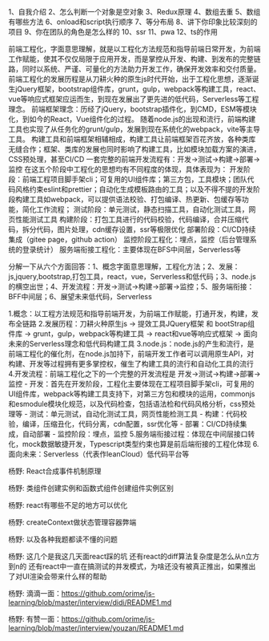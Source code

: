 


1、自我介绍
2、怎么判断一个对象是空对象
3、Redux原理
4、数组去重
5、数组有哪些方法
6、onload和script执行顺序
7、等分布局
8、讲下你印象比较深刻的项目
9、你在团队的角色是怎么样的
10、ssr
11、pwa
12、ts的作用

前端工程化，字面意思理解，就是以工程化方法规范和指导前端日常开发，为前端工作赋能，使其不仅仅局限于应用开发，而是掌控从开发、构建、到发布的完整链路，同时以系统、严谨、可量化的方法助力开发工作，确保开发效率和交付质量。
前端工程化的发展历程是从刀耕火种的原生js时代开始，出于工程化思想，逐渐诞生jQuery框架，bootstrap组件库，grunt，gulp，webpack等构建工具，react、vue等响应式框架应运而生，到现在发展出了更先进的低代码，Serverless等工程理念。
前端框架理念：历经了jQuery，bootstrap插件化，到CMD，ESM等模块化，到如今的React，Vue组件化的过程。
随着node.js的出现和流行，前端构建工具也实现了从任务化的grunt/gulp，发展到现在系统化的webpack，vite等主导工具。
构建工具和前端框架相辅相成，构建工具让前端框架百花齐放，各种类库无缝合作；框架、类库的发展也同时影响了构建工具，比如模块加载方案的演进，CSS预处理，甚至CI/CD
一套完整的前端开发流程有：开发->测试->构建->部署->监控
在这五个阶段中工程化的思想均有不同程度的体现，具体表现为：
开发阶段：前端工程项目脚手架cli；可复用的UI组件库；第三方包，工具模块；团队代码风格约束eslint和prettier；自动化生成模板路由的工具；以及不得不提的开发阶段构建工具如webpack，可以提供语法校验、打包编译、热更新、包缓存等功能，简化工作流程；
测试阶段：单元测试，静态扫描工具，自动化测试工具，网页性能测试工具
构建阶段：打包工具进行的代码校验，代码编译，合并压缩代码，拆分代码，图片处理，cdn缓存设置，ssr等极限优化
部署阶段：CI/CD持续集成（gitee page，github action）
监控阶段工程化：埋点，监控（后台管理系统的登录统计）
服务端衔接工程化：主要体现在BFS中间层，Serverless等

分解一下从六个方面回答：1、概念字面意思理解，工程化方法；2、发展：js,jquery,bootstrap,打包工具，react，vue，Serverless和低代码；3、node.js的横空出世；4、开发流程：开发->测试->构建->部署->监控；5、服务端衔接：BFF中间层；6、展望未来低代码，Serverless

1.概念：以工程方法规范和指导前端开发，为前端工作赋能，打通开发，构建，发布全链路
2.发展历程：刀耕火种原生js -> 提效工具JQuery框架 和 bootStrap组件库 -> grunt，gulp，webpack等构建工具 -> react和vue等响应式框架 -> 面向未来的Serverless理念和低代码构建工具
3.node.js：node.js的产生和流行，是前端工程化的催化剂，在node.js加持下，前端开发工作者可以调用原生API，对构建、开发等过程拥有更多掌控权，催生了构建工具的流行和自动化工具的流行
4.开发流程：前端工程化之下的一个完整的开发流程是 开发->测试->构建->部署->监控
- 开发：首先在开发阶段，工程化主要体现在工程项目脚手架cli，可复用的UI组件库，webpack等构建工具支持下，对第三方包和模块的运用，commonjs和esmodule模块化规范，以及代码检查，包括语法检和代码风格分析，css预处理等
- 测试：单元测试，自动化测试工具，网页性能检测工具
- 构建：代码校验，编译，压缩丑化，代码分离，cdn配置，ssr优化等
- 部署：CI/CD持续集成，自动部署
- 监控阶段：埋点，监控
5.服务端衔接过程：体现在中间层接口转化，mock数据敏捷开发，Typescript类型约束也算是前后端衔接的工程化体现
6.面向未来：Serverless（代表作leanCloud）低代码平台等

杨野:
React合成事件机制原理

杨野:
类组件创建实例和函数式组件创建组件实例区别

杨野:
react有哪些不足的地方可以优化

杨野:
createContext做状态管理容器弊端

杨野:
以及各种我题都读不懂的问题

杨野:
这几个是我这几天面react踩的坑
还有react的diff算法复杂度是怎么从n立方到n的
还有react中一直在搞测试的并发模式，为啥还没有被真正推出，如果推出了对UI渲染会带来什么样的帮助

杨野:
滴滴一面：https://github.com/orime/js-learning/blob/master/interview/didi/README1.md

杨野:
有赞一面：https://github.com/orime/js-learning/blob/master/interview/youzan/README1.md
